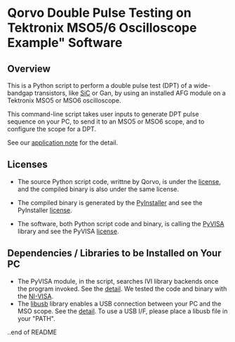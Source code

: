 # Qorvo Double Pulse Testing on Tektronix MSO5/6 Oscilloscope Example" Software

## Overview

This is a Python script to perform a double pulse test (DPT) of a wide-bandgap transistors, like [SiC](https://www.qorvo.com/feature/sic-power-products) or Gan, by using an installed AFG module on a Tektronix MSO5 or MSO6 oscilloscope.

This command-line script takes user inputs to generate DPT pulse sequence on your PC, to send it to an MSO5 or MSO6 scope, and to configure the scope for a DPT.

See our [application note](http:somewhere.tek.com) for the detail.

## Licenses

* The source Python script code, writtne by Qorvo, is under the [license](https://github.com/MasashiNogawa/DPT-on-MSO6/blob/main/LICENSE), and the compiled binary is also under the same license.

* The compiled binary is generated by the [PyInstaller](https://pyinstaller.org/) and see the PyInstaller [license](https://github.com/pyinstaller/pyinstaller/blob/develop/COPYING.txt).
* The software, both Python script code and binary, is calling the [PyVISA](https://pyvisa.readthedocs.io/) library and see the PyVISA [license](https://github.com/pyvisa/pyvisa/blob/main/LICENSE).

## Dependencies / Libraries to be Installed on Your PC

* The PyVISA module, in the script, searches IVI library backends once the program invoked.  See the [detail](https://pyvisa.readthedocs.io/en/latest/introduction/configuring.html#configuring-the-ivi-backend).
We tested the code and binary with the [NI-VISA](https://www.ni.com/en-us/support/downloads/drivers/download.ni-visa.html).
* The [libusb](https://github.com/libusb/libusb) library enables a USB connection between your PC and the MSO scope.  See the [detail](https://pyvisa.readthedocs.io/projects/pyvisa-py/en/latest/installation.html#usb-resources-usb-instr-raw).  To use a USB I/F, please place a libusb file in your "PATH".


..end of README
